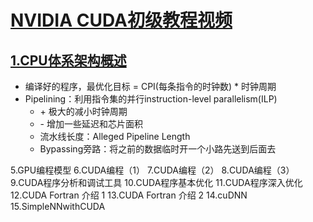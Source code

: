 # [NVIDIA CUDA初级教程视频](https://www.bilibili.com/video/BV1kx411m7Fk)

## [1.CPU体系架构概述](https://www.easyhpc.net/course/26/lesson/281/material/356)

- 编译好的程序，最优化目标 = CPI(每条指令的时钟数) * 时钟周期
- Pipelining：利用指令集的并行instruction-level parallelism(ILP)
    - \+ 极大的减小时钟周期
    - \- 增加一些延迟和芯片面积
    - 流水线长度：Alleged Pipeline Length
    - Bypassing旁路：将之前的数据临时开一个小路先送到后面去

5.GPU编程模型
6.CUDA编程（1）
7.CUDA编程（2）
8.CUDA编程（3）
9.CUDA程序分析和调试工具
10.CUDA程序基本优化
11.CUDA程序深入优化
12.CUDA Fortran 介绍 1
13.CUDA Fortran 介绍 2
14.cuDNN
15.SimpleNNwithCUDA

